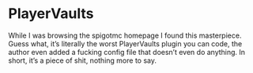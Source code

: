 # PlayerVaults
While I was browsing the spigotmc homepage I found this masterpiece. Guess what, it’s literally the worst PlayerVaults plugin you can code, the author even added a fucking config file that doesn’t even do anything. In short, it’s a piece of shit, nothing more to say.
